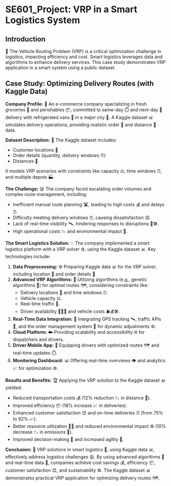 # SE601_Project: VRP in a Smart Logistics System

## Introduction
🚚
The Vehicle Routing Problem (VRP) is a critical optimization challenge in logistics, impacting efficiency and cost. Smart logistics leverages data and algorithms to enhance delivery services. This case study demonstrates VRP application in a smart system using a public dataset.

## Case Study: Optimizing Delivery Routes (with Kaggle Data)

**Company Profile:** 🏢
An e-commerce company specializing in fresh groceries 🍎 and perishables 📦, committed to same-day ⏱️ and next-day 📅 delivery with refrigerated vans 🚚 in a major city 🌆. A Kaggle dataset 📊 simulates delivery operations, providing realistic order 🧾 and distance 📏 data.

**Dataset Description:** 📝
The Kaggle dataset includes:
* Customer locations 📍
* Order details (quantity, delivery windows ⏰)
* Distances 📏

It models VRP scenarios with constraints like capacity ⚖️, time windows ⏰, and multiple depots 🏭.

**The Challenge:** 😫
The company faced escalating order volumes and complex route management, including:
* Inefficient manual route planning 🛣️, leading to high costs 💰 and delays ⏰.
* Difficulty meeting delivery windows ⏰, causing dissatisfaction 😡.
* Lack of real-time visibility 🛰️, hindering responses to disruptions 🚦🛠️.
* High operational costs 📉 and environmental impact 👣.

**The Smart Logistics Solution:** 💡
The company implemented a smart logistics platform with a VRP solver ⚙️, using the Kaggle dataset 📊. Key technologies include:
1.  **Data Preprocessing:** ⚙️ Preparing Kaggle data 📊 for the VRP solver, including location 📍 and order details 🧾.
2.  **Advanced VRP Algorithms:** 🤖 Utilizing algorithms (e.g., genetic algorithms 🧬) for optimal routes 🗺️, considering constraints like:
    * Delivery locations 📍 and time windows ⏰.
    * Vehicle capacity ⚖️.
    * Real-time traffic 🚦.
    * Driver availability 👨‍💼⏰ and vehicle costs ⛽💰🛠️.
3.  **Real-Time Data Integration:** 🔄 Integrating GPS tracking 🛰️, traffic APIs 🚦, and the order management system 🧾 for dynamic adjustments ⚙️.
4.  **Cloud Platform:** ☁️ Providing scalability and accessibility 🌐 for dispatchers and drivers.
5.  **Driver Mobile App:** 📱 Equipping drivers with optimized routes 🗺️ and real-time updates ⏱️.
6.  **Monitoring Dashboard:** 📊 Offering real-time overviews 👁️ and analytics 📈 for optimization ⚙️.

**Results and Benefits:** 🏆
Applying the VRP solution to the Kaggle dataset 📊 yielded:
* Reduced transportation costs 💰 (12% reduction 📉 in distance 📏).
* Improved efficiency 📦 (18% increase 📈 in deliveries).
* Enhanced customer satisfaction 😊 and on-time deliveries ⏰ (from 75% to 92% 📈).
* Better resource utilization 👨‍💼 and reduced environmental impact ♻️ (10% decrease 📉 in emissions 👣).
* Improved decision-making 🧠 and increased agility 🏃.

**Conclusion:** 🏁
VRP solutions in smart logistics 🧠, using Kaggle data 📊, effectively address logistics challenges 😫. By using advanced algorithms 🤖 and real-time data 🔄, companies achieve cost savings 💰, efficiency 📦, customer satisfaction 😊, and sustainability ♻️. The Kaggle dataset 📊 demonstrates practical VRP application for optimizing delivery routes 🗺️.
